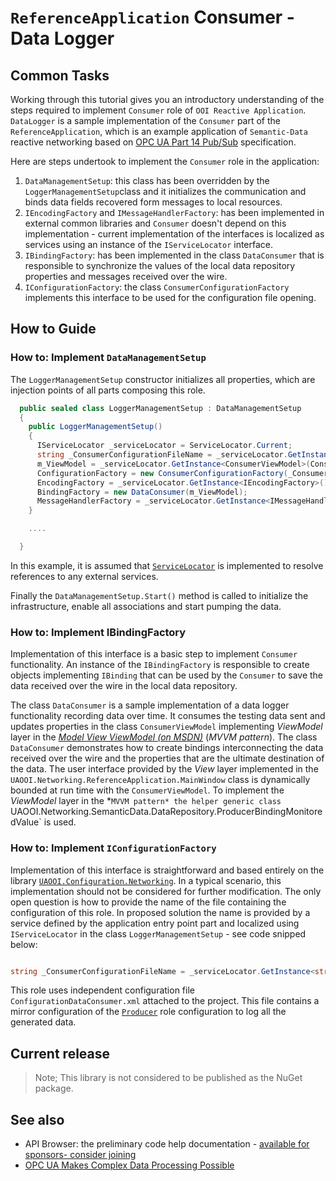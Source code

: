 # `ReferenceApplication` Consumer - Data Logger

## Common Tasks

Working through this tutorial gives you an introductory understanding of the steps required to implement `Consumer` role of `OOI Reactive Application`. `DataLogger` is a sample implementation of the `Consumer` part of the `ReferenceApplication`, which is an example application of `Semantic-Data` reactive networking based on [OPC UA Part 14 Pub/Sub](../../Networking/SemanticData/README.PubSubMTF.md) specification.

Here are steps undertook to implement the `Consumer` role in the application:

1. `DataManagementSetup`: this class has been overridden by the `LoggerManagementSetup`class and it initializes the communication and binds data fields recovered form messages to local resources.
1. `IEncodingFactory` and `IMessageHandlerFactory`: has been implemented in external common libraries and `Consumer` doesn't depend on this implementation - current implementation of the interfaces is localized as services using an instance of the `IServiceLocator` interface.
1. `IBindingFactory`: has been implemented in the class  `DataConsumer` that is responsible to synchronize the values of the local data repository properties and messages received over the wire.
1. `IConfigurationFactory`: the class `ConsumerConfigurationFactory` implements this interface to be used for the configuration file opening.

## How to Guide

### How to: Implement `DataManagementSetup`

The `LoggerManagementSetup` constructor initializes all properties, which are injection points of all parts composing this role.

```C#
  public sealed class LoggerManagementSetup : DataManagementSetup
  {
    public LoggerManagementSetup()
    {
      IServiceLocator _serviceLocator = ServiceLocator.Current;
      string _ConsumerConfigurationFileName = _serviceLocator.GetInstance<string>(ConsumerCompositionSettings.ConfigurationFileNameContract);
      m_ViewModel = _serviceLocator.GetInstance<ConsumerViewModel>(ConsumerCompositionSettings.ViewModelContract);
      ConfigurationFactory = new ConsumerConfigurationFactory(_ConsumerConfigurationFileName);
      EncodingFactory = _serviceLocator.GetInstance<IEncodingFactory>();
      BindingFactory = new DataConsumer(m_ViewModel);
      MessageHandlerFactory = _serviceLocator.GetInstance<IMessageHandlerFactory>();
    }

    ....

  }
```

In this example, it is assumed that [`ServiceLocator`](https://www.nuget.org/packages/CommonServiceLocator) is implemented to resolve references to any external services.

Finally the `DataManagementSetup.Start()` method is called to initialize the infrastructure, enable all associations and start pumping the data.

### How to: Implement IBindingFactory

Implementation of this interface is a basic step to implement `Consumer` functionality. An instance of the `IBindingFactory` is responsible to create objects implementing `IBinding` that can be used by the `Consumer` to save the data received over the wire in the local data repository.

The class `DataConsumer` is a sample implementation of a data logger functionality recording data over time. It consumes the testing data sent and updates properties in the class `ConsumerViewModel` implementing *ViewModel* layer in the *[Model View ViewModel (on MSDN)](https://msdn.microsoft.com/en-us/magazine/dd419663.aspx)* (*MVVM pattern*). The class `DataConsumer` demonstrates how to create bindings interconnecting the data received over the wire and the properties that are the ultimate destination of the data. The user interface provided by the *View* layer implemented in the `UAOOI.Networking.ReferenceApplication.MainWindow` class is dynamically bounded at run time with the `ConsumerViewModel`. To implement the *ViewModel* layer in the *`MVVM pattern* the helper generic class `UAOOI.Networking.SemanticData.DataRepository.ProducerBindingMonitoredValue<type>` is used.

### How to: Implement `IConfigurationFactory`

Implementation of this interface is straightforward and based entirely on the library [`UAOOI.Configuration.Networking`](../../Configuration/Networking/README.MD). In a typical scenario, this implementation should not be considered for further modification. The only open question is how to provide the name of the file containing the configuration of this role. In proposed solution the name is provided by a service defined by  the application entry point part and localized using `IServiceLocator` in the class `LoggerManagementSetup` - see code snipped below:

```C#

string _ConsumerConfigurationFileName = _serviceLocator.GetInstance<string>(ConsumerCompositionSettings.ConfigurationFileNameContract);

```

This role uses independent configuration file `ConfigurationDataConsumer.xml` attached to the project.
This file contains a mirror configuration of the [`Producer`](../../Networking/SimulatorInteroperabilityTest/README.md) role configuration to log all the generated data.

## Current release

> Note; This library is not considered to be published as the NuGet package.

## See also

- API Browser: the preliminary code help documentation - [available for sponsors- consider joining](https://github.commsvr.com/AboutPartnershipProgram.md.html)
- [OPC UA Makes Complex Data Processing Possible][wordpress.OPCUACD]

[wordpress.OPCUACD]:https://mpostol.wordpress.com/2014/05/08/opc-ua-makes-complex-data-access-possible
